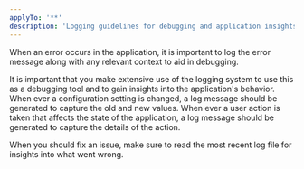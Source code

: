 ```yaml
---
applyTo: '**'
description: 'Logging guidelines for debugging and application insights'
---
```

When an error occurs in the application, it is important to log the error message along with any relevant context to aid in debugging.

It is important that you make extensive use of the logging system to use this as a debugging tool and to gain insights into the application's behavior.
When ever a configuration setting is changed, a log message should be generated to capture the old and new values.
When ever a user action is taken that affects the state of the application, a log message should be generated to capture the details of the action.

When you should fix an issue, make sure to read the most recent log file for insights into what went wrong.